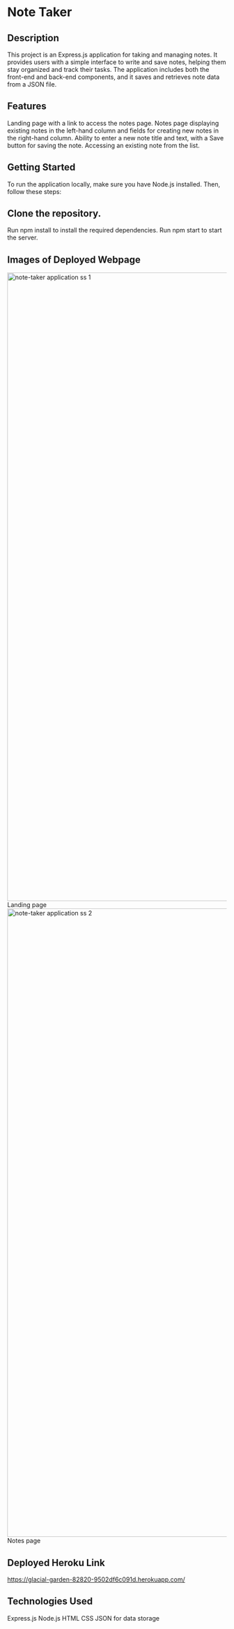 # Note Taker
## Description
This project is an Express.js application for taking and managing notes. It provides users with a simple interface to write and save notes, helping them stay organized and track their tasks. The application includes both the front-end and back-end components, and it saves and retrieves note data from a JSON file.

## Features
Landing page with a link to access the notes page.
Notes page displaying existing notes in the left-hand column and fields for creating new notes in the right-hand column.
Ability to enter a new note title and text, with a Save button for saving the note.
Accessing an existing note from the list.

## Getting Started
To run the application locally, make sure you have Node.js installed. Then, follow these steps:

## Clone the repository.
Run npm install to install the required dependencies.
Run npm start to start the server.

## Images of Deployed Webpage

<img width="1440" alt="note-taker application ss 1" src="https://github.com/ramendosanjh/Note-Taker/assets/134460692/03c690d8-ab7e-408c-9d2b-056e3a43146c">
Landing page
<img width="1440" alt="note-taker application ss 2" src="https://github.com/ramendosanjh/Note-Taker/assets/134460692/9a9fe291-7a05-48a8-b100-335b043bbb26">
Notes page

## Deployed Heroku Link
https://glacial-garden-82820-9502df6c091d.herokuapp.com/

## Technologies Used
Express.js
Node.js
HTML
CSS
JSON for data storage


